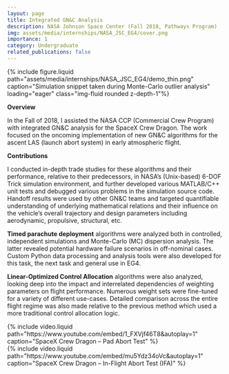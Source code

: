 ```yaml
---
layout: page
title: Integrated GN&C Analysis
description: NASA Johnson Space Center (Fall 2018, Pathways Program)
img: assets/media/internships/NASA_JSC_EG4/cover.png
importance: 1
category: Undergraduate
related_publications: false
---
```


<div class="row">
    <div class="col-sm mt-3 mt-md-0">
        {% include figure.liquid 
            path="assets/media/internships/NASA_JSC_EG4/demo_thin.png"
            caption="Simulation snippet taken during Monte-Carlo outlier analysis"
            loading="eager" class="img-fluid rounded z-depth-1"%}
    </div>
</div>

**Overview**

In the Fall of 2018, I assisted the NASA CCP (Commercial Crew Program) with integrated GN&C analysis for the SpaceX Crew Dragon. The work focused on the oncoming implementation of new GN&C algorithms for the ascent LAS (launch abort system) in early atmospheric flight.

**Contributions**

I conducted in-depth trade studies for these algorithms and their performance, relative to their predecessors, in NASA’s (Unix-based) 6-DOF Trick simulation environment, and further developed various MATLAB/C++ unit tests and debugged various problems in the simulation source code. Handoff results were used by other GN&C teams and targeted quantifiable understanding of underlying mathematical relations and their influence on the vehicle’s overall trajectory and design parameters including aerodynamic, propulsive, structural, etc.

**Timed parachute deployment** algorithms were analyzed both in controlled, independent simulations and Monte-Carlo (MC) dispersion analysis. The latter revealed potential hardware failure scenarios in off-nominal cases. Custom Python data processing and analysis tools were also developed for this task, the next task and general use in EG4.

**Linear-Optimized Control Allocation** algorithms were also analyzed, looking deep into the impact and interrelated dependencies of weighting parameters on flight performance. Numerous weight sets were fine-tuned for a variety of different use-cases. Detailed comparison across the entire flight regime was also made relative to the previous method which used a more traditional control allocation logic.

<div class="row">
    <div class="col-sm mt-3 mt-md-0">
        {% include video.liquid
            path="https://www.youtube.com/embed/1_FXVjf46T8&autoplay=1" 
            caption="SpaceX Crew Dragon – Pad Abort Test" %}
    </div>
    <div class="col-sm mt-3 mt-md-0">
        {% include video.liquid 
            path="https://www.youtube.com/embed/mu5Ydz34oVc&autoplay=1" 
            caption="SpaceX Crew Dragon – In-Flight Abort Test (IFA)" %}
    </div>
</div>